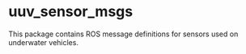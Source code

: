 # uuv_sensor_msgs
This package contains ROS message definitions for sensors used on underwater vehicles.
